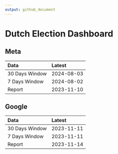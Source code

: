 ```yaml
---
output: github_document
---
```


# Dutch Election Dashboard



## Meta


|Data           |Latest     |
|:--------------|:----------|
|30 Days Window |2024-08-03 |
|7 Days Window  |2024-08-02 |
|Report         |2023-11-10 |

## Google


|Data           |Latest     |
|:--------------|:----------|
|30 Days Window |2023-11-11 |
|7 Days Window  |2023-11-11 |
|Report         |2023-11-14 |
